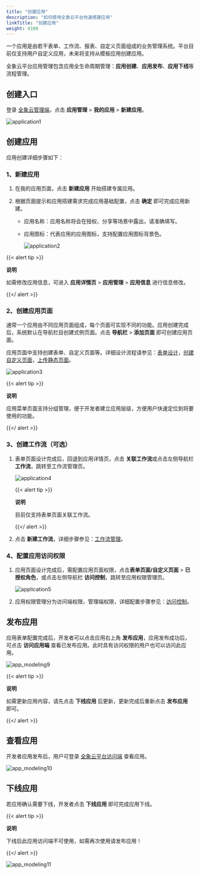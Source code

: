 ```yaml
---
title: "创建应用"
description: "如何使用全象云平台快速搭建应用"
linkTitle: "创建应用"
weight: 4100
---
```


一个应用是由若干表单、工作流、报表、自定义页面组成的业务管理系统。平台目前仅支持用户自定义应用，未来将支持从模板应用创建应用。

全象云平台应用管理包含应用全生命周期管理：**应用创建**、**应用发布**、**应用下线**等流程管理。



## 创建入口

登录 [全象云管理端](https://portal.quanxiang.dev)，点击 **应用管理** > **我的应用** > **新建应用**。

![application1](https://raw.githubusercontent.com/quanxiang-cloud/website/main/static/images/zh/docs/manual/application/application1.pngg)



## 创建应用

应用创建详细步骤如下：

### 1、新建应用

1. 在我的应用页面，点击 **新建应用** 开始搭建专属应用。

2. 根据页面提示和应用搭建需求完成应用基础配置，点击 **确定** 即可完成应用新建。

   - 应用名称：应用名称将会在授权、分享等场景中露出，请准确填写。

   - 应用图标：代表应用的应用图标，支持配置应用图标背景色。

     ![application2](https://raw.githubusercontent.com/quanxiang-cloud/website/main/static/images/zh/docs/manual/application/application2.png)

{{< alert tip >}}

**说明**

如需修改应用信息，可进入 **应用详情页** > **应用管理** > **应用信息** 进行信息修改。

{{</ alert >}}

### 2、创建应用页面

通常一个应用由不同应用页面组成，每个页面可实现不同的功能。应用创建完成后，系统默认在导航栏目创建式例页面。点击 **导航栏** > **添加页面** 即可创建应用页面。

应用页面中支持创建表单、自定义页面等。详细设计流程请参见：[表单设计](https://github.com/quanxiang-cloud/website/blob/main/content/zh/docs/manual/form/new.md)，[创建自定义页面](https://github.com/quanxiang-cloud/website/blob/main/content/zh/docs/manual/custom_page.md)，[上传静态页面]()。

![application3](https://raw.githubusercontent.com/quanxiang-cloud/website/main/static/images/zh/docs/manual/application/application3.png)

{{< alert tip >}}

**说明**

应用菜单页面支持分组管理，便于开发者建立应用层级，方便用户快速定位到将要使用的功能。

{{</ alert >}}

### 3、创建工作流（可选）

1. 表单页面设计完成后，回退到应用详情页，点击 **关联工作流**或点击左侧导航栏 **工作流**，跳转至工作流管理页。

   ![application4](https://raw.githubusercontent.com/quanxiang-cloud/website/main/static/images/zh/docs/manual/application/application4.png)

   {{< alert tip >}}

   **说明**

   目前仅支持表单页面关联工作流。

   {{</ alert >}}

2. 点击 **新建工作流**，详细步骤参见：[工作流管理](https://docs.clouden.io/manual/workflow/)。



### 4、配置应用访问权限

1. 应用页面设计完成后，需配置应用页面权限，点击**表单页面/自定义页面** > **已授权角色**，或点击左侧导航栏 **访问控制**，跳转至应用权限管理页。

   ![application5](https://raw.githubusercontent.com/quanxiang-cloud/website/main/static/images/zh/docs/manual/application/application5.png)

2. 应用权限管理分为访问端权限，管理端权限，详细配置步骤参见：[访问控制](https://github.com/quanxiang-cloud/website/blob/main/content/zh/docs/manual/permission.md)。

## 发布应用

应用表单配置完成后，开发者可以点击应用右上角 **发布应用**，应用发布成功后，可点击 **访问应用端** 查看已发布应用。此时具有访问权限的用户也可以访问此应用。

![app_modeling9](https://raw.githubusercontent.com/quanxiang-cloud/website/main/static/images/zh/docs/quick_start/app_modeling9.png)

{{< alert tip >}}

**说明**

如需更新应用内容，请先点击 **下线应用** 后更新，更新完成后重新点击 **发布应用** 即可。

{{</ alert >}}

## 查看应用

开发者应用发布后，用户可登录 [全象云平台访问端](https://home.quanxiang.dev) 查看应用。

![app_modeling10](https://raw.githubusercontent.com/quanxiang-cloud/website/main/static/images/zh/docs/quick_start/app_modeling10.png)

## 下线应用

若应用确认需要下线，开发者点击 **下线应用** 即可完成应用下线。

{{< alert tip >}}

**说明**

下线后此应用访问端不可使用，如需再次使用请发布应用！

{{</ alert >}}

![app_modeling11](https://raw.githubusercontent.com/quanxiang-cloud/website/main/static/images/zh/docs/quick_start/app_modeling11.png)

